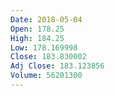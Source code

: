 ```yaml
---
Date: 2018-05-04
Open: 178.25
High: 184.25
Low: 178.169998
Close: 183.830002
Adj Close: 183.123856
Volume: 56201300
---
```

